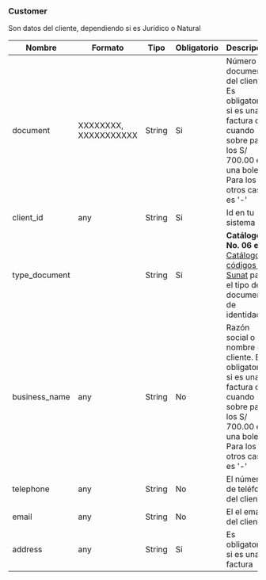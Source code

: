 ### Customer
Son datos del cliente, dependiendo si es Jurídico o Natural

Nombre | Formato | Tipo | Obligatorio | Descripcion 
------------ | ------------- | ------------- | ------------- | -------------
document | XXXXXXXX, XXXXXXXXXXX | String | Si | Número de documento del cliente. Es obligatorio si es una factura o cuando sobre pasa los S/ 700.00 en una boleta, Para los otros casos es '-'
client_id | any| String | Si | Id en tu sistema
type_document |  | String | Si | **Catálogo No. 06 en el** [Catálogo de códigos de Sunat](catalogo-de-codigos.pdf) para el tipo de documentos de identidad. 
business_name | any | String | No | Razón social o nombre del cliente. Es obligatorio si es una factura o cuando sobre pasa los S/ 700.00 en una boleta, Para los otros casos es '-'
telephone | any | String | No | El número de teléfono del cliente
email | any | String | No | El el email del cliente
address | any | String | Si | Es obligatorio si es una factura

